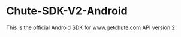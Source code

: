Chute-SDK-V2-Android
====================

This is the official Android SDK for www.getchute.com API version 2
